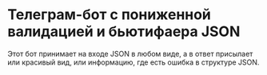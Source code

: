# Телеграм-бот с пониженной валидацией и бьютифаера JSON
Этот бот принимает на входе JSON в любом виде, а в ответ присылает или красивый вид, или информацию, где есть ошибка в структуре JSON.
